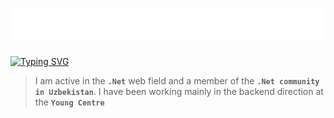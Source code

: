 <h1 align="center">
  <img src="https://github.com/AslanbekHasanov/AslanbekHasanov/blob/main/name.svg" />
</h1>

 [![Typing SVG](https://readme-typing-svg.herokuapp.com?font=Fira+Code&pause=1000&color=6413F7&random=false&width=435&lines=Hi+there%2C+I'm+Aslanbek+%F0%9F%91%8B;+I+am+a+.Net+developer%F0%9F%92%BB)](https://git.io/typing-svg)

> I am active in the **`.Net`** web field and a member of the **`.Net community in Uzbekistan`**. I have been working mainly in the backend direction at the **`Young Centre`**
<br/>
</br>
